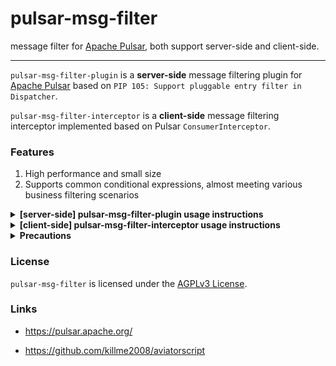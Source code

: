 # pulsar-msg-filter
message filter for [Apache Pulsar](https://github.com/apache/pulsar), both support server-side and client-side.


----------------------------------------

`pulsar-msg-filter-plugin` is a **server-side** message filtering plugin for [Apache Pulsar](https://github.com/apache/pulsar) based on `PIP 105: Support pluggable entry filter in Dispatcher`.

`pulsar-msg-filter-interceptor` is a **client-side** message filtering interceptor implemented based on Pulsar `ConsumerInterceptor`.

### Features

1. High performance and small size
2. Supports common conditional expressions, almost meeting various business filtering scenarios

<details><summary><b>[server-side] pulsar-msg-filter-plugin usage instructions</b></summary>

1. Download the [pulsar-msg-filter-plugin-VERSION.nar](https://github.com/yangl/pulsar-msg-filter/releases/) plugin and save it to the specified directory, such as /app/conf/plugin.

2. Modify the pulsar broker.conf configuration (version >= 2.10), with the plugin name set to `pulsar-msg-filter`:

   ```yml
   # Class name of Pluggable entry filter that can decide whether the entry needs to be filtered
   # You can use this class to decide which entries can be sent to consumers.
   # Multiple classes need to be separated by commas.
   entryFilterNames=pulsar-msg-filter
   
   # The directory for all the entry filter implementations
   entryFiltersDirectory=/app/plugin
   # Location of unpacked NAR file
   narExtractionDirectory=/app/nar
   ```

3. Restart broker and check logs. If you see log messages like `Successfully loaded entry filter for name` \`pulsar-msg-filter\`, then it means that configuration was successful.

4. Verification (optional)

    1. When building **Producer** instance, **disable batch** operations using **.enableBatching(false)**.

       ```java
       Producer<String> producer = client.newProducer(Schema.STRING)
           .topic("test-topic-1")
           .enableBatching(false)
           .create();
        
       producer.newMessage()
           .property("k1","7")
           .property("k2", "vvvv")
           .property("k3", "true")
           .value("hi, this msg from `pulsar-msg-filter-plugin`")
           .send();
       ```

    2. When consuming messages, configure subscription group filtering expression using `admin configuration`. The key is fixed as **pulsar-msg-filter-expression**.

         ##### Note: For complex expressions, remember to add "" to prevent them from being escaped.

        ```shell
        pulsar-admin topics update-subscription-properties --property --property pulsar-msg-filter-expression="double(k1)<6 || (k2=='vvvv' && k3=='true')" --subscription SUBSCRIPTIONNAME TOPIC
        
        pulsar-admin topics get-subscription-properties --subscription SUBSCRIPTIONNAME TOPIC
        ```
        
        ##### After modifying the above configuration, it takes effect immediately without needing to set subscriptionProperties when creating Consumer.
        
         ```java

           Consumer consumer = client.newConsumer()
             .subscriptionName("SUBSCRIPTIONNAME")
             .topic("TOPIC")
             .subscribe();
         ```
           
        ##### Explanation: Since the pulsar-msg-filter-plugin plugin (server-side) depends on `MessageMetadata` of messages, batch operations on the sending end need to be **disabled** (`.enableBatching(false)`), otherwise they will not work. If unable to disable batching, use it together with pulsar-msg-filter-interceptor.

</details>


<details><summary><b>[client-side] pulsar-msg-filter-interceptor usage instructions</b></summary>

1. Add dependency for pulsar-msg-filter-interceptor
   ```xml
    <dependency>
        <groupId>io.github.yangl</groupId>
        <artifactId>pulsar-msg-filter-interceptor</artifactId>
        <version>VERSION</version>
    </dependency>
   ```

2. When creating Consumer instance, configure **MsgFilterConsumerInterceptor** filter:
    ```java
    Consumer<String> consumer = client.newConsumer(Schema.STRING)
            .subscriptionName("SUBSCRIPTIONNAME")
            .topic("TOPIC")
            .intercept(MsgFilterConsumerInterceptor.<String>builder().build())
            .subscribe();
    ```
    ##### Note: If you are using an address starting with "pulsar://", you need to additionally set the `.webServiceUrl(YOUR_HTTP_SERVICE_URL)` parameter as follows:
    ```java
    .intercept(MsgFilterConsumerInterceptor.<String>builder().webServiceUrl(YOUR_HTTP_SERVICE_URL).build())
    ```

</details>

<details><summary><b>Precautions</b></summary>

 - Since all keys and values in Pulsar message headers are of type `String`, pay attention to converting their types into target types when using expressions.
 - For `false` judgments in AviatorScript, it is recommended to directly use string comparison with `==`  `true/false`. In AviatorScript, only `nil` and `false` are considered false, while all others are considered true.
 - The filtering engine uses [AviatorScript](https://github.com/killme2008/aviatorscript) (thanks to Xiaodan), and its [built-in functions](https://www.yuque.com/boyan-avfmj/aviatorscript/ashevw) can be found in the function library list.

</details>

### License

`pulsar-msg-filter` is licensed under the [AGPLv3 License](./LICENSE).

### Links

- https://pulsar.apache.org/

- https://github.com/killme2008/aviatorscript

